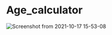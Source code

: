 # Age_calculator

![Screenshot from 2021-10-17 15-53-08](https://user-images.githubusercontent.com/56758814/137623184-0cb5553a-34ea-4283-8f18-1517201ec802.png)

